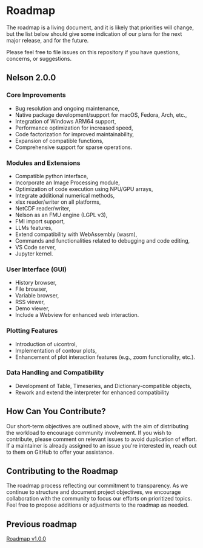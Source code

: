 # Roadmap

The roadmap is a living document, and it is likely that priorities will change, but the list below should give some indication of our plans for the next major release, and for the future.

Please feel free to file issues on this repository if you have questions, concerns, or suggestions.

## Nelson 2.0.0

### Core Improvements

- Bug resolution and ongoing maintenance,
- Native package development/support for macOS, Fedora, Arch, etc.,
- Integration of Windows ARM64 support,
- Performance optimization for increased speed,
- Code factorization for improved maintainability,
- Expansion of compatible functions,
- Comprehensive support for sparse operations.

### Modules and Extensions

- Compatible python interface,
- Incorporate an Image Processing module,
- Optimization of code execution using NPU/GPU arrays,
- Integrate additional numerical methods,
- xlsx reader/writer on all platforms,
- NetCDF reader/writer,
- Nelson as an FMU engine (LGPL v3),
- FMI import support,
- LLMs features,
- Extend compatibility with WebAssembly (wasm),
- Commands and functionalities related to debugging and code editing,
- VS Code server,
- Jupyter kernel.

### User Interface (GUI)

- History browser,
- File browser,
- Variable browser,
- RSS viewer,
- Demo viewer,
- Include a Webview for enhanced web interaction.

### Plotting Features

- Introduction of uicontrol,
- Implementation of contour plots,
- Enhancement of plot interaction features (e.g., zoom functionality, etc.).

### Data Handling and Compatibility

- Development of Table, Timeseries, and Dictionary-compatible objects,
- Rework and extend the interpreter for enhanced compatibility

## How Can You Contribute?

Our short-term objectives are outlined above, with the aim of distributing the workload to encourage community involvement. If you wish to contribute, please comment on relevant issues to avoid duplication of effort. If a maintainer is already assigned to an issue you're interested in, reach out to them on GitHub to offer your assistance.

## Contributing to the Roadmap

The roadmap process reflecting our commitment to transparency. As we continue to structure and document project objectives, we encourage collaboration with the community to focus our efforts on prioritized topics. Feel free to propose additions or adjustments to the roadmap as needed.

## Previous roadmap

[Roadmap v1.0.0](ROADMAP-1.0.0.md)
